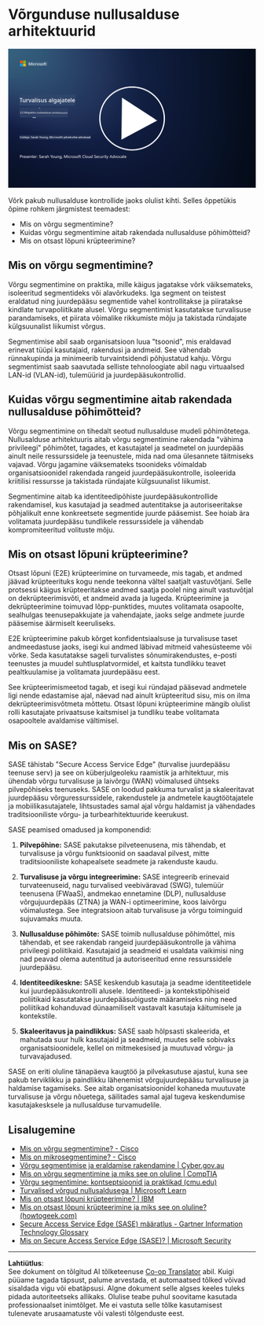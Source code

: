 <!--
CO_OP_TRANSLATOR_METADATA:
{
  "original_hash": "680d6e14d9d33fc471c22f44679713f8",
  "translation_date": "2025-10-11T11:22:49+00:00",
  "source_file": "3.2 Networking zero trust architecture.md",
  "language_code": "et"
}
-->
# Võrgunduse nullusalduse arhitektuurid

[![Vaata videot](../../translated_images/3-2_placeholder.b52521a0e93e0e122f19dfbd676c836d3d527c6de1bb28fd7643aa518eae6631.et.png)](https://learn-video.azurefd.net/vod/player?id=9f425fdb-1c53-4e67-b550-68bdac35df45)

Võrk pakub nullusalduse kontrollide jaoks olulist kihti. Selles õppetükis õpime rohkem järgmistest teemadest:

- Mis on võrgu segmentimine?  
- Kuidas võrgu segmentimine aitab rakendada nullusalduse põhimõtteid?  
- Mis on otsast lõpuni krüpteerimine?

## Mis on võrgu segmentimine?

Võrgu segmentimine on praktika, mille käigus jagatakse võrk väiksemateks, isoleeritud segmentideks või alavõrkudeks. Iga segment on teistest eraldatud ning juurdepääsu segmentide vahel kontrollitakse ja piiratakse kindlate turvapoliitikate alusel. Võrgu segmentimist kasutatakse turvalisuse parandamiseks, et piirata võimalike rikkumiste mõju ja takistada ründajate külgsuunalist liikumist võrgus.

Segmentimise abil saab organisatsioon luua "tsoonid", mis eraldavad erinevat tüüpi kasutajaid, rakendusi ja andmeid. See vähendab rünnakupinda ja minimeerib turvaintsidendi põhjustatud kahju. Võrgu segmentimist saab saavutada selliste tehnoloogiate abil nagu virtuaalsed LAN-id (VLAN-id), tulemüürid ja juurdepääsukontrollid.

## Kuidas võrgu segmentimine aitab rakendada nullusalduse põhimõtteid?

Võrgu segmentimine on tihedalt seotud nullusalduse mudeli põhimõtetega. Nullusalduse arhitektuuris aitab võrgu segmentimine rakendada "vähima privileegi" põhimõtet, tagades, et kasutajatel ja seadmetel on juurdepääs ainult neile ressurssidele ja teenustele, mida nad oma ülesannete täitmiseks vajavad. Võrgu jagamine väiksemateks tsoonideks võimaldab organisatsioonidel rakendada rangeid juurdepääsukontrolle, isoleerida kriitilisi ressursse ja takistada ründajate külgsuunalist liikumist.

Segmentimine aitab ka identiteedipõhiste juurdepääsukontrollide rakendamisel, kus kasutajad ja seadmed autentitakse ja autoriseeritakse põhjalikult enne konkreetsete segmentide juurde pääsemist. See hoiab ära volitamata juurdepääsu tundlikele ressurssidele ja vähendab kompromiteeritud volituste mõju.

## Mis on otsast lõpuni krüpteerimine?

Otsast lõpuni (E2E) krüpteerimine on turvameede, mis tagab, et andmed jäävad krüpteerituks kogu nende teekonna vältel saatjalt vastuvõtjani. Selle protsessi käigus krüpteeritakse andmed saatja poolel ning ainult vastuvõtjal on dekrüpteerimisvõti, et andmeid avada ja lugeda. Krüpteerimine ja dekrüpteerimine toimuvad lõpp-punktides, muutes volitamata osapoolte, sealhulgas teenusepakkujate ja vahendajate, jaoks selge andmete juurde pääsemise äärmiselt keeruliseks.

E2E krüpteerimine pakub kõrget konfidentsiaalsuse ja turvalisuse taset andmeedastuse jaoks, isegi kui andmed läbivad mitmeid vahesüsteeme või võrke. Seda kasutatakse sageli turvalistes sõnumirakendustes, e-posti teenustes ja muudel suhtlusplatvormidel, et kaitsta tundlikku teavet pealtkuulamise ja volitamata juurdepääsu eest.

See krüpteerimismeetod tagab, et isegi kui ründajad pääsevad andmetele ligi nende edastamise ajal, näevad nad ainult krüpteeritud sisu, mis on ilma dekrüpteerimisvõtmeta mõttetu. Otsast lõpuni krüpteerimine mängib olulist rolli kasutajate privaatsuse kaitsmisel ja tundliku teabe volitamata osapooltele avaldamise vältimisel.

## Mis on SASE?

SASE tähistab "Secure Access Service Edge" (turvalise juurdepääsu teenuse serv) ja see on küberjulgeoleku raamistik ja arhitektuur, mis ühendab võrgu turvalisuse ja laivõrgu (WAN) võimalused ühtseks pilvepõhiseks teenuseks. SASE on loodud pakkuma turvalist ja skaleeritavat juurdepääsu võrguressurssidele, rakendustele ja andmetele kaugtöötajatele ja mobiilikasutajatele, lihtsustades samal ajal võrgu haldamist ja vähendades traditsiooniliste võrgu- ja turbearhitektuuride keerukust.

SASE peamised omadused ja komponendid:

1. **Pilvepõhine:** SASE pakutakse pilveteenusena, mis tähendab, et turvalisuse ja võrgu funktsioonid on saadaval pilvest, mitte traditsiooniliste kohapealsete seadmete ja rakenduste kaudu.

2. **Turvalisuse ja võrgu integreerimine:** SASE integreerib erinevaid turvateenuseid, nagu turvalised veebiväravad (SWG), tulemüür teenusena (FWaaS), andmekao ennetamine (DLP), nullusalduse võrgujuurdepääs (ZTNA) ja WAN-i optimeerimine, koos laivõrgu võimalustega. See integratsioon aitab turvalisuse ja võrgu toiminguid sujuvamaks muuta.

3. **Nullusalduse põhimõte:** SASE toimib nullusalduse põhimõttel, mis tähendab, et see rakendab rangeid juurdepääsukontrolle ja vähima privileegi poliitikaid. Kasutajaid ja seadmeid ei usaldata vaikimisi ning nad peavad olema autentitud ja autoriseeritud enne ressurssidele juurdepääsu.

4. **Identiteedikeskne:** SASE keskendub kasutaja ja seadme identiteetidele kui juurdepääsukontrolli alusele. Identiteedi- ja kontekstipõhiseid poliitikaid kasutatakse juurdepääsuõiguste määramiseks ning need poliitikad kohanduvad dünaamiliselt vastavalt kasutaja käitumisele ja kontekstile.

5. **Skaleeritavus ja paindlikkus:** SASE saab hõlpsasti skaleerida, et mahutada suur hulk kasutajaid ja seadmeid, muutes selle sobivaks organisatsioonidele, kellel on mitmekesised ja muutuvad võrgu- ja turvavajadused.

SASE on eriti oluline tänapäeva kaugtöö ja pilvekasutuse ajastul, kuna see pakub terviklikku ja paindlikku lähenemist võrgujuurdepääsu turvalisuse ja haldamise tagamiseks. See aitab organisatsioonidel kohaneda muutuvate turvalisuse ja võrgu nõuetega, säilitades samal ajal tugeva keskendumise kasutajakesksele ja nullusalduse turvamudelile.

## Lisalugemine

- [Mis on võrgu segmentimine? - Cisco](https://www.cisco.com/c/en/us/products/security/what-is-network-segmentation.html#~benefits)  
- [Mis on mikrosegmentimine? - Cisco](https://www.cisco.com/c/en/us/products/security/what-is-microsegmentation.html)  
- [Võrgu segmentimise ja eraldamise rakendamine | Cyber.gov.au](https://www.cyber.gov.au/resources-business-and-government/maintaining-devices-and-systems/system-hardening-and-administration/network-hardening/implementing-network-segmentation-and-segregation)  
- [Mis on võrgu segmentimine ja miks see on oluline | CompTIA](https://www.comptia.org/blog/security-awareness-training-network-segmentation)  
- [Võrgu segmentimine: kontseptsioonid ja praktikad (cmu.edu)](https://insights.sei.cmu.edu/blog/network-segmentation-concepts-and-practices/)  
- [Turvalised võrgud nullusaldusega | Microsoft Learn](https://learn.microsoft.com/security/zero-trust/deploy/networks?WT.mc_id=academic-96948-sayoung)  
- [Mis on otsast lõpuni krüpteerimine? | IBM](https://www.ibm.com/topics/end-to-end-encryption)  
- [Mis on otsast lõpuni krüpteerimine ja miks see on oluline? (howtogeek.com)](https://www.howtogeek.com/711656/what-is-end-to-end-encryption-and-why-does-it-matter/)  
- [Secure Access Service Edge (SASE) määratlus - Gartner Information Technology Glossary](https://www.gartner.com/en/information-technology/glossary/secure-access-service-edge-sase)  
- [Mis on Secure Access Service Edge (SASE)? | Microsoft Security](https://www.microsoft.com/security/business/security-101/what-is-sase?WT.mc_id=academic-96948-sayoung)  

---

**Lahtiütlus**:  
See dokument on tõlgitud AI tõlketeenuse [Co-op Translator](https://github.com/Azure/co-op-translator) abil. Kuigi püüame tagada täpsust, palume arvestada, et automaatsed tõlked võivad sisaldada vigu või ebatäpsusi. Algne dokument selle algses keeles tuleks pidada autoriteetseks allikaks. Olulise teabe puhul soovitame kasutada professionaalset inimtõlget. Me ei vastuta selle tõlke kasutamisest tulenevate arusaamatuste või valesti tõlgenduste eest.